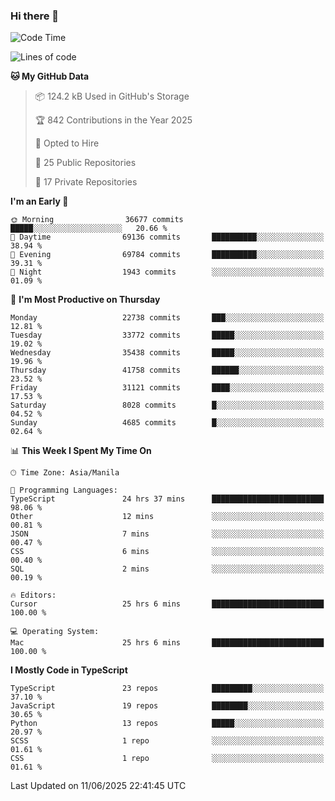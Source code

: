 ### Hi there 👋

<!--START_SECTION:waka-->
![Code Time](http://img.shields.io/badge/Code%20Time-1%2C829%20hrs%2037%20mins-blue)

![Lines of code](https://img.shields.io/badge/From%20Hello%20World%20I%27ve%20Written-67.0%20million%20lines%20of%20code-blue)

**🐱 My GitHub Data** 

> 📦 124.2 kB Used in GitHub's Storage 
 > 
> 🏆 842 Contributions in the Year 2025
 > 
> 💼 Opted to Hire
 > 
> 📜 25 Public Repositories 
 > 
> 🔑 17 Private Repositories 
 > 
**I'm an Early 🐤** 

```text
🌞 Morning                36677 commits       █████░░░░░░░░░░░░░░░░░░░░   20.66 % 
🌆 Daytime                69136 commits       ██████████░░░░░░░░░░░░░░░   38.94 % 
🌃 Evening                69784 commits       ██████████░░░░░░░░░░░░░░░   39.31 % 
🌙 Night                  1943 commits        ░░░░░░░░░░░░░░░░░░░░░░░░░   01.09 % 
```
📅 **I'm Most Productive on Thursday** 

```text
Monday                   22738 commits       ███░░░░░░░░░░░░░░░░░░░░░░   12.81 % 
Tuesday                  33772 commits       █████░░░░░░░░░░░░░░░░░░░░   19.02 % 
Wednesday                35438 commits       █████░░░░░░░░░░░░░░░░░░░░   19.96 % 
Thursday                 41758 commits       ██████░░░░░░░░░░░░░░░░░░░   23.52 % 
Friday                   31121 commits       ████░░░░░░░░░░░░░░░░░░░░░   17.53 % 
Saturday                 8028 commits        █░░░░░░░░░░░░░░░░░░░░░░░░   04.52 % 
Sunday                   4685 commits        █░░░░░░░░░░░░░░░░░░░░░░░░   02.64 % 
```


📊 **This Week I Spent My Time On** 

```text
🕑︎ Time Zone: Asia/Manila

💬 Programming Languages: 
TypeScript               24 hrs 37 mins      █████████████████████████   98.06 % 
Other                    12 mins             ░░░░░░░░░░░░░░░░░░░░░░░░░   00.81 % 
JSON                     7 mins              ░░░░░░░░░░░░░░░░░░░░░░░░░   00.47 % 
CSS                      6 mins              ░░░░░░░░░░░░░░░░░░░░░░░░░   00.40 % 
SQL                      2 mins              ░░░░░░░░░░░░░░░░░░░░░░░░░   00.19 % 

🔥 Editors: 
Cursor                   25 hrs 6 mins       █████████████████████████   100.00 % 

💻 Operating System: 
Mac                      25 hrs 6 mins       █████████████████████████   100.00 % 
```

**I Mostly Code in TypeScript** 

```text
TypeScript               23 repos            █████████░░░░░░░░░░░░░░░░   37.10 % 
JavaScript               19 repos            ████████░░░░░░░░░░░░░░░░░   30.65 % 
Python                   13 repos            █████░░░░░░░░░░░░░░░░░░░░   20.97 % 
SCSS                     1 repo              ░░░░░░░░░░░░░░░░░░░░░░░░░   01.61 % 
CSS                      1 repo              ░░░░░░░░░░░░░░░░░░░░░░░░░   01.61 % 
```




 Last Updated on 11/06/2025 22:41:45 UTC
<!--END_SECTION:waka-->
